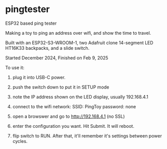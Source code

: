 # pingtester
ESP32 based ping tester

Making a toy to ping an address over wifi, and show the time to travel.

Built with an ESP32-S3-WROOM-1, 
two Adafruit clone 14-segment LED HT16K33 backpacks,
and a slide switch. 

Started December 2024, Finished on Feb 9, 2025

To use it:

1) plug it into USB-C power.

2) push the switch down to put it in SETUP mode

3) note the IP address shown on the LED display, usually 192.168.4.1

3) connect to the wifi network:
	SSID: PingToy
	password: none

4) open a browswer and go to http://192.168.4.1  (no SSL)

5) enter the configuration you want. Hit Submit. It will reboot.

6) flip switch to RUN.  After that, it'll remember it's settings between power cycles.
